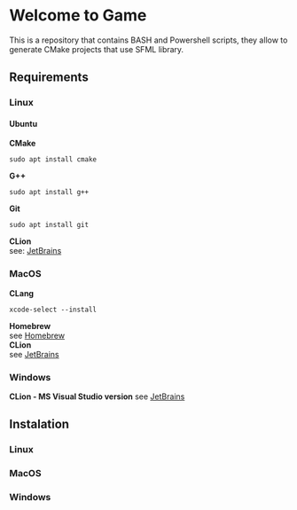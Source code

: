 # Welcome to Game

This is a repository that contains  BASH and Powershell scripts, they allow to generate CMake projects that use SFML library.

## Requirements

### Linux

#### Ubuntu

**CMake**
```
sudo apt install cmake
```
**G++**
```
sudo apt install g++
```
**Git**
```
sudo apt install git
```
**CLion**  
see: [JetBrains](https://www.jetbrains.com/help/clion/installation-guide.html)
### MacOS
**CLang**
```
xcode-select --install
```
**Homebrew**  
see [Homebrew](https://brew.sh)  
**CLion**     
see [JetBrains](https://www.jetbrains.com/help/clion/installation-guide.html)
### Windows
**CLion - MS Visual Studio version**
see [JetBrains](https://www.jetbrains.com/help/clion/installation-guide.html)
## Instalation

### Linux

### MacOS

### Windows

